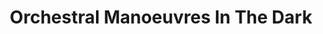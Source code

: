 ---
title: "Orchestral Manoeuvres In The Dark"
summary: "English electronic band formed in Wirral, Merseyside, in 1978 with Paul Humphreys and Andy McCluskey . Earlier incarnations of their band included 'VCL XI' and 'Hitlerz Underpantz'. They played their first gig in 1978 at Eric's , then had a run of UK chart hits after swapping labels from Factory to the Virgin owned label DinDisc starting with the 1980 release 'Messages'. In 1980, drummer Malcolm Holmes and Dave Hughes on synths transitioned from guest/live musicians to be full members of the band. Hughes left 1980 and was replaced by Martin Cooper. Humphreys left the group in 1989, but McCluskey made a comeback in 1991 with the UK top 5 'Sailing On The Seven Seas', and followed that up with a UK top 3 Album 'Sugar Tax' before finally calling it a day in 1996. In 2007 they toured together again featuring the classic line-up of Andy McCluskey, Paul Humphreys, Malcolm Holmes and Martin Cooper and released a live-album in 2008: 'OMD Live: Architecture & Morality & More'. September 2010 saw the release of History Of Modern featuring the original classic line-up. This has been followed by English Electric & The Punishment of Luxury and OMD also performs live extensively."
slug: "orchestral-manoeuvres-in-the-dark"
image: "orchestral-manoeuvres-in-the-dark.jpg"
apple_music_artist_url: "https://music.apple.com/gb/artist/orchestral-manoeuvres-in-the-dark/74157865"
wikipedia_url: "https://en.wikipedia.org/wiki/Orchestral_Manoeuvres_in_the_Dark_(album)"
---
